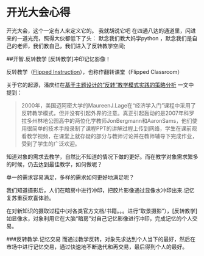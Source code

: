 # 开光大会心得

开光大会，这个一定有人来定义它的。
我就胡说它吧
在四通八达的通道里，闪进来的一道光亮，照得大伙都低下了头：
默念我们教大妈学python ，默念我们是自己的老师，我们教自己，我们进入了反转教学空间;

##开智.反转教学
[反转教学]冲印记忆影像！


反转教学（[Flipped Instruction](http://en.wikipedia.org/wiki/Flipped_classroom)），也称作翻转课堂（Flipped Classroom）

关于它的起源，潘庆红在[基于主题设计的“反转”教学模式实践的策略分析](http://www.dylw.net/jiaoyuguanli/134018.html) 一文中提到：

> 2000年，美国迈阿密大学的MaureenJ.Lage在“经济学入门”课程中采用了反转教学模式，但并没有引起外界的注意。真正引起轰动的是2007年科罗拉多州林地公园高中的两位化学教师JonBergmann和AaronSams，他们使用很简单的技术手段录制了课程PPT的讲解过程上传到网络，学生在课前观看教学视频，在课堂上就存疑的部分与教师讨论并在教师辅导下完成作业，受到了学生的广泛欢迎。 



知道对象的需求去教学，自然比不知道的情况下做的更好。而在教学对象需求繁多的时候，仍去达到最佳教学，如何做呢？

单一的需求容易满足，多样的需求如何更好地满足呢？

我们知道摄影后，人们在暗房中进行冲印，把胶片影像通过显像水冲印出来.记忆复苏重获欢喜体验。

在对新知识的摄取过程中(对各类官方文档/书籍。。。进行“取景摄影”），[反转教学]如显像水，对象利用它在大脑“暗房”对自己记忆影像进行冲印，完成记忆的个人交易。

###反转教学.记忆交易
而通过教学反转，对象先求达到个人当下的最好，然后在市场中进行记忆交易，通过快速地不断迭代和再交易，最后得到个人的最好。
